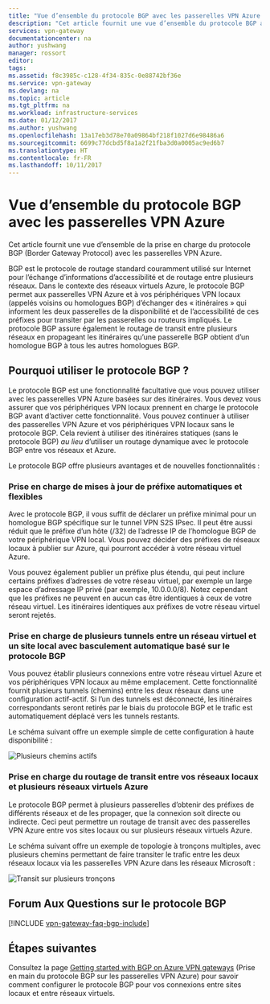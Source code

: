 ```yaml
---
title: "Vue d’ensemble du protocole BGP avec les passerelles VPN Azure | Microsoft Docs"
description: "Cet article fournit une vue d’ensemble du protocole BGP avec les passerelles VPN Azure."
services: vpn-gateway
documentationcenter: na
author: yushwang
manager: rossort
editor: 
tags: 
ms.assetid: f8c3985c-c128-4f34-835c-0e88742bf36e
ms.service: vpn-gateway
ms.devlang: na
ms.topic: article
ms.tgt_pltfrm: na
ms.workload: infrastructure-services
ms.date: 01/12/2017
ms.author: yushwang
ms.openlocfilehash: 13a17eb3d78e70a09864bf218f1027d6e98486a6
ms.sourcegitcommit: 6699c77dcbd5f8a1a2f21fba3d0a0005ac9ed6b7
ms.translationtype: HT
ms.contentlocale: fr-FR
ms.lasthandoff: 10/11/2017
---
```

# <a name="overview-of-bgp-with-azure-vpn-gateways"></a>Vue d’ensemble du protocole BGP avec les passerelles VPN Azure
Cet article fournit une vue d’ensemble de la prise en charge du protocole BGP (Border Gateway Protocol) avec les passerelles VPN Azure.

BGP est le protocole de routage standard couramment utilisé sur Internet pour l’échange d’informations d’accessibilité et de routage entre plusieurs réseaux. Dans le contexte des réseaux virtuels Azure, le protocole BGP permet aux passerelles VPN Azure et à vos périphériques VPN locaux (appelés voisins ou homologues BGP) d’échanger des « itinéraires » qui informent les deux passerelles de la disponibilité et de l’accessibilité de ces préfixes pour transiter par les passerelles ou routeurs impliqués. Le protocole BGP assure également le routage de transit entre plusieurs réseaux en propageant les itinéraires qu’une passerelle BGP obtient d’un homologue BGP à tous les autres homologues BGP. 

## <a name="why"></a>Pourquoi utiliser le protocole BGP ?
Le protocole BGP est une fonctionnalité facultative que vous pouvez utiliser avec les passerelles VPN Azure basées sur des itinéraires. Vous devez vous assurer que vos périphériques VPN locaux prennent en charge le protocole BGP avant d’activer cette fonctionnalité. Vous pouvez continuer à utiliser des passerelles VPN Azure et vos périphériques VPN locaux sans le protocole BGP. Cela revient à utiliser des itinéraires statiques (sans le protocole BGP) *au lieu* d’utiliser un routage dynamique avec le protocole BGP entre vos réseaux et Azure.

Le protocole BGP offre plusieurs avantages et de nouvelles fonctionnalités :

### <a name="prefix"></a>Prise en charge de mises à jour de préfixe automatiques et flexibles
Avec le protocole BGP, il vous suffit de déclarer un préfixe minimal pour un homologue BGP spécifique sur le tunnel VPN S2S IPsec. Il peut être aussi réduit que le préfixe d’un hôte (/32) de l’adresse IP de l’homologue BGP de votre périphérique VPN local. Vous pouvez décider des préfixes de réseaux locaux à publier sur Azure, qui pourront accéder à votre réseau virtuel Azure.

Vous pouvez également publier un préfixe plus étendu, qui peut inclure certains préfixes d’adresses de votre réseau virtuel, par exemple un large espace d’adressage IP privé (par exemple, 10.0.0.0/8). Notez cependant que les préfixes ne peuvent en aucun cas être identiques à ceux de votre réseau virtuel. Les itinéraires identiques aux préfixes de votre réseau virtuel seront rejetés.

### <a name="multitunnel"></a>Prise en charge de plusieurs tunnels entre un réseau virtuel et un site local avec basculement automatique basé sur le protocole BGP
Vous pouvez établir plusieurs connexions entre votre réseau virtuel Azure et vos périphériques VPN locaux au même emplacement. Cette fonctionnalité fournit plusieurs tunnels (chemins) entre les deux réseaux dans une configuration actif-actif. Si l’un des tunnels est déconnecté, les itinéraires correspondants seront retirés par le biais du protocole BGP et le trafic est automatiquement déplacé vers les tunnels restants.

Le schéma suivant offre un exemple simple de cette configuration à haute disponibilité :

![Plusieurs chemins actifs](./media/vpn-gateway-bgp-overview/multiple-active-tunnels.png)

### <a name="transitrouting"></a>Prise en charge du routage de transit entre vos réseaux locaux et plusieurs réseaux virtuels Azure
Le protocole BGP permet à plusieurs passerelles d’obtenir des préfixes de différents réseaux et de les propager, que la connexion soit directe ou indirecte. Ceci peut permettre un routage de transit avec des passerelles VPN Azure entre vos sites locaux ou sur plusieurs réseaux virtuels Azure.

Le schéma suivant offre un exemple de topologie à tronçons multiples, avec plusieurs chemins permettant de faire transiter le trafic entre les deux réseaux locaux via les passerelles VPN Azure dans les réseaux Microsoft :

![Transit sur plusieurs tronçons](./media/vpn-gateway-bgp-overview/full-mesh-transit.png)

## <a name="faq"></a>Forum Aux Questions sur le protocole BGP
[!INCLUDE [vpn-gateway-faq-bgp-include](../../includes/vpn-gateway-faq-bgp-include.md)]

## <a name="next-steps"></a>Étapes suivantes
Consultez la page [Getting started with BGP on Azure VPN gateways](vpn-gateway-bgp-resource-manager-ps.md) (Prise en main du protocole BGP sur les passerelles VPN Azure) pour savoir comment configurer le protocole BGP pour vos connexions entre sites locaux et entre réseaux virtuels.

